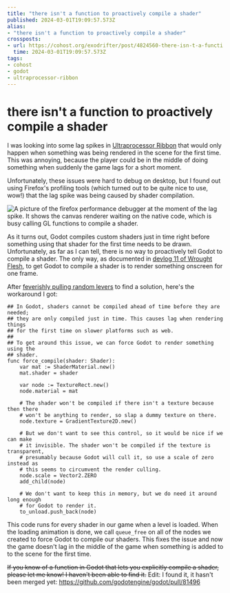 ```yaml
---
title: "there isn't a function to proactively compile a shader"
published: 2024-03-01T19:09:57.573Z
alias:
- "there isn't a function to proactively compile a shader"
crossposts:
- url: https://cohost.org/exodrifter/post/4824560-there-isn-t-a-functi
  time: 2024-03-01T19:09:57.573Z
tags:
- cohost
- godot
- ultraprocessor-ribbon
---
```


# there isn't a function to proactively compile a shader

I was looking into some lag spikes in [Ultraprocessor Ribbon](../press-kits/ultraprocessor-ribbon.md) that would only happen when something was being rendered in the scene for the first time. This was annoying, because the player could be in the middle of doing something when suddenly the game lags for a short moment.

Unfortunately, these issues were hard to debug on desktop, but I found out using Firefox's profiling tools (which turned out to be quite nice to use, wow!) that the lag spike was being caused by shader compilation.

![A picture of the firefox performance debugger at the moment of the lag spike. It shows the canvas renderer waiting on the native code, which is busy calling GL functions to compile a shader.](20240301190957-ribbon-debug.png)

As it turns out, Godot compiles custom shaders just in time right before something using that shader for the first time needs to be drawn. Unfortunately, as far as I can tell, there is no way to proactively tell Godot to compile a shader. The only way, as documented in [devlog 11 of Wrought Flesh](https://www.youtube.com/watch?v=qpFgdvG_WmI&start=226), to get Godot to compile a shader is to render something onscreen for one frame.

After [feverishly pulling random levers](20240109152210.md) to find a solution, here's the workaround I got:

```gdscript
## In Godot, shaders cannot be compiled ahead of time before they are needed;
## they are only compiled just in time. This causes lag when rendering things
## for the first time on slower platforms such as web.
##
## To get around this issue, we can force Godot to render something using the
## shader.
func force_compile(shader: Shader):
    var mat := ShaderMaterial.new()
    mat.shader = shader

    var node := TextureRect.new()
    node.material = mat

    # The shader won't be compiled if there isn't a texture because then there
    # won't be anything to render, so slap a dummy texture on there.
    node.texture = GradientTexture2D.new()

    # But we don't want to see this control, so it would be nice if we can make
    # it invisible. The shader won't be compiled if the texture is transparent,
    # presumably because Godot will cull it, so use a scale of zero instead as
    # this seems to circumvent the render culling.
    node.scale = Vector2.ZERO
    add_child(node)

    # We don't want to keep this in memory, but we do need it around long enough
    # for Godot to render it.
    to_unload.push_back(node)
```

This code runs for every shader in our game when a level is loaded. When the loading animation is done, we call `queue_free` on all of the nodes we created to force Godot to compile our shaders. This fixes the issue and now the game doesn't lag in the middle of the game when something is added to to the scene for the first time.

~~If you know of a function in Godot that lets you explicitly compile a shader, please let me know! I haven't been able to find it.~~ Edit: I found it, it hasn't been merged yet: https://github.com/godotengine/godot/pull/81496 
